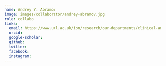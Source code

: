 ```yaml
---
name: Andrey Y. Abramov
image: images/collaborator/andrey-abramov.jpg
role: collabo
links:
  email: https://www.ucl.ac.uk/ion/research/our-departments/clinical-and-movement-neurosciences/centres-and-projects/andrey-y-abramov
  orcid:
  google-scholar:
  github:
  twitter:
  facebook:
  instagram: 
---
```

